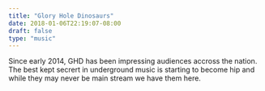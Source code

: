 ```yaml
---
title: "Glory Hole Dinosaurs"
date: 2018-01-06T22:19:07-08:00
draft: false
type: "music"
---
```


Since early 2014, GHD has been impressing audiences accross the nation. The best kept secrert in underground music
is starting to become hip and while they may never be main stream we have them here.
